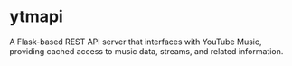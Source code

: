 # ytmapi
A Flask-based REST API server that interfaces with YouTube Music, providing cached access to music data, streams, and related information.

